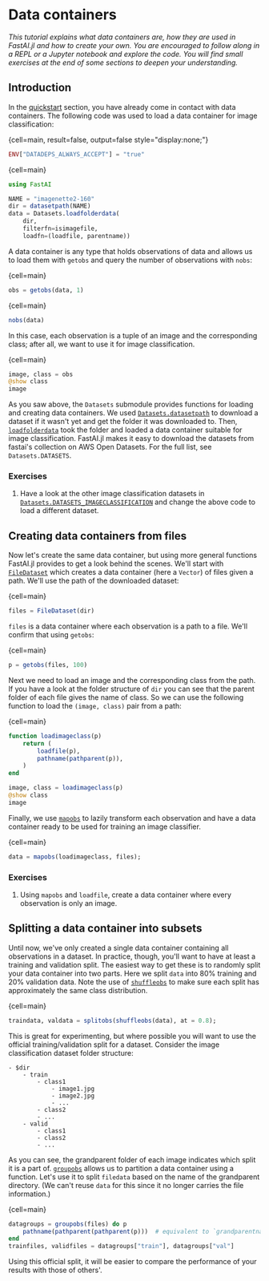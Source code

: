 # Data containers

*This tutorial explains what data containers are, how they are used in FastAI.jl and how to create your own. You are encouraged to follow along in a REPL or a Jupyter notebook and explore the code. You will find small exercises at the end of some sections to deepen your understanding.*

## Introduction

In the [quickstart](quickstart.md) section, you have already come in contact with data containers. The following code was used to load a data container for image classification:

{cell=main, result=false, output=false style="display:none;"}
```julia
ENV["DATADEPS_ALWAYS_ACCEPT"] = "true"
```
{cell=main}
```julia
using FastAI

NAME = "imagenette2-160"
dir = datasetpath(NAME)
data = Datasets.loadfolderdata(
    dir,
    filterfn=isimagefile,
    loadfn=(loadfile, parentname))
```

A data container is any type that holds observations of data and allows us to load them with `getobs` and query the number of observations with `nobs`:

{cell=main}
```julia
obs = getobs(data, 1)
```

{cell=main}
```julia
nobs(data)
```

In this case, each observation is a tuple of an image and the corresponding class; after all, we want to use it for image classification. 

{cell=main}
```julia
image, class = obs
@show class
image
```

As you saw above, the `Datasets` submodule provides functions for loading and creating data containers. We used [`Datasets.datasetpath`](#) to download a dataset if it wasn't yet and get the folder it was downloaded to. Then, [`loadfolderdata`](#) took the folder and loaded a data container suitable for image classification. FastAI.jl makes it easy to download the datasets from fastai's collection on AWS Open Datasets. For the full list, see `Datasets.DATASETS`.


### Exercises

1. Have a look at the other image classification datasets in [`Datasets.DATASETS_IMAGECLASSIFICATION`](#) and change the above code to load a different dataset.


## Creating data containers from files

Now let's create the same data container, but using more general functions FastAI.jl provides to get a look behind the scenes. We'll start with [`FileDataset`](#) which creates a data container (here a `Vector`) of files given a path. We'll use the path of the downloaded dataset:

{cell=main}
```julia
files = FileDataset(dir)
```

`files` is a data container where each observation is a path to a file. We'll confirm that using `getobs`:


{cell=main}
```julia
p = getobs(files, 100)
```

Next we need to load an image and the corresponding class from the path. If you have a look at the folder structure of `dir` you can see that the parent folder of each file gives the name of class. So we can use the following function to load the `(image, class)` pair from a path:

{cell=main}
```julia
function loadimageclass(p)
    return (
        loadfile(p),
        pathname(pathparent(p)),
    )
end

image, class = loadimageclass(p)
@show class
image
```

Finally, we use [`mapobs`](#) to lazily transform each observation and have a data container ready to be used for training an image classifier.

{cell=main}
```julia
data = mapobs(loadimageclass, files);
```

### Exercises

1. Using `mapobs` and `loadfile`, create a data container where every observation is only an image.


## Splitting a data container into subsets

Until now, we've only created a single data container containing all observations in a dataset. In practice, though, you'll want to have at least a training and validation split. The easiest way to get these is to randomly split your data container into two parts. Here we split `data` into 80% training and 20% validation data. Note the use of [`shuffleobs`](#) to make sure each split has approximately the same class distribution.

{cell=main}
```julia
traindata, valdata = splitobs(shuffleobs(data), at = 0.8);
```

This is great for experimenting, but where possible you will want to use the official training/validation split for a dataset. Consider the image classification dataset folder structure:

```
- $dir
    - train
        - class1
            - image1.jpg
            - image2.jpg
            - ...
        - class2
        - ...
    - valid
        - class1
        - class2
        - ...
```

As you can see, the grandparent folder of each image indicates which split it is a part of. [`groupobs`](#) allows us to partition a data container using a function. Let's use it to split `filedata` based on the name of the grandparent directory. (We can't reuse `data` for this since it no longer carries the file information.)

{cell=main}
```julia
datagroups = groupobs(files) do p
    pathname(pathparent(pathparent(p)))  # equivalent to `grandparentname(p)`
end
trainfiles, validfiles = datagroups["train"], datagroups["val"]
```

Using this official split, it will be easier to compare the performance of your results with those of others'. 
